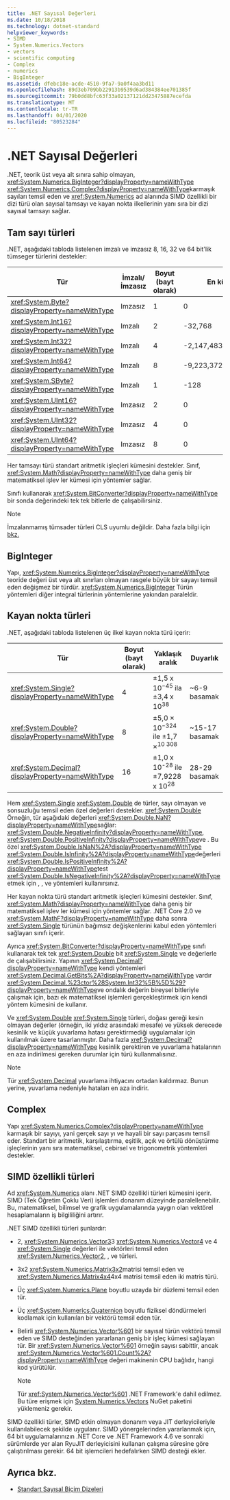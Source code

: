 ```yaml
---
title: .NET Sayısal Değerleri
ms.date: 10/18/2018
ms.technology: dotnet-standard
helpviewer_keywords:
- SIMD
- System.Numerics.Vectors
- vectors
- scientific computing
- Complex
- numerics
- BigInteger
ms.assetid: dfebc18e-acde-4510-9fa7-9a0f4aa3bd11
ms.openlocfilehash: 89d3eb709bb22913b9539d6ad384384ee701385f
ms.sourcegitcommit: 79b0dd8bfc63f33a02137121dd23475887ecefda
ms.translationtype: MT
ms.contentlocale: tr-TR
ms.lasthandoff: 04/01/2020
ms.locfileid: "80523284"
---
```

# <a name="numerics-in-net"></a>.NET Sayısal Değerleri

.NET, teorik üst veya alt sınıra sahip olmayan, <xref:System.Numerics.BigInteger?displayProperty=nameWithType> <xref:System.Numerics.Complex?displayProperty=nameWithType>karmaşık sayıları temsil eden ve <xref:System.Numerics> ad alanında SIMD özellikli bir dizi türü olan sayısal tamsayı ve kayan nokta ilkellerinin yanı sıra bir dizi sayısal tamsayı sağlar.
  
## <a name="integer-types"></a>Tam sayı türleri

.NET, aşağıdaki tabloda listelenen imzalı ve imzasız 8, 16, 32 ve 64 bit'lik tümseger türlerini destekler:
  
|Tür|İmzalı/İmzasız|Boyut (bayt olarak)|En küçük değer|En büyük değer|  
|----------|----------------------|--------------------|-------------------|-------------------|  
|<xref:System.Byte?displayProperty=nameWithType>|Imzasız|1|0|255|  
|<xref:System.Int16?displayProperty=nameWithType>|Imzalı|2|-32,768|32.767|  
|<xref:System.Int32?displayProperty=nameWithType>|Imzalı|4|-2,147,483,648|2,147,483,647|  
|<xref:System.Int64?displayProperty=nameWithType>|Imzalı|8|-9,223,372,036,854,775,808|9,223,372,036,854,775,807|  
|<xref:System.SByte?displayProperty=nameWithType>|Imzalı|1|-128|127|  
|<xref:System.UInt16?displayProperty=nameWithType>|Imzasız|2|0|65,535|  
|<xref:System.UInt32?displayProperty=nameWithType>|Imzasız|4|0|4,294,967,295|  
|<xref:System.UInt64?displayProperty=nameWithType>|Imzasız|8|0|18,446,744,073,709,551,615|  
  
Her tamsayı türü standart aritmetik işleçleri kümesini destekler. Sınıf, <xref:System.Math?displayProperty=nameWithType> daha geniş bir matematiksel işlev ler kümesi için yöntemler sağlar.

Sınıfı kullanarak <xref:System.BitConverter?displayProperty=nameWithType> bir sonda değerindeki tek tek bitlerle de çalışabilirsiniz.  

> [!NOTE]  
> İmzalanmamış tümsader türleri CLS uyumlu değildir. Daha fazla bilgi için [bkz.](language-independence-and-language-independent-components.md)

## <a name="biginteger"></a>BigInteger

Yapı, <xref:System.Numerics.BigInteger?displayProperty=nameWithType> teoride değeri üst veya alt sınırları olmayan rasgele büyük bir sayayı temsil eden değişmez bir türdür. <xref:System.Numerics.BigInteger> Türün yöntemleri diğer integral türlerinin yöntemlerine yakından paraleldir.
  
## <a name="floating-point-types"></a>Kayan nokta türleri

.NET, aşağıdaki tabloda listelenen üç ilkel kayan nokta türü içerir:
  
|Tür|Boyut (bayt olarak)|Yaklaşık aralık|Duyarlık|  
|----------|--------|---------------------|--------------------|  
|<xref:System.Single?displayProperty=nameWithType>|4|±1,5 x 10<sup>−45</sup> ila ±3,4 x 10<sup>38</sup>|~6-9 basamak|  
|<xref:System.Double?displayProperty=nameWithType>|8|±5,0 × 10<sup>−324</sup> ile ±1,7 ×<sup>10 308</sup>|~15-17 basamak|  
|<xref:System.Decimal?displayProperty=nameWithType>|16|±1,0 x 10<sup>-28</sup> ile ±7,9228 x 10<sup>28</sup>|28-29 basamak|  
  
Hem <xref:System.Single> <xref:System.Double> de türler, sayı olmayan ve sonsuzluğu temsil eden özel değerleri destekler. <xref:System.Double> Örneğin, tür aşağıdaki değerleri <xref:System.Double.NaN?displayProperty=nameWithType>sağlar: <xref:System.Double.NegativeInfinity?displayProperty=nameWithType>, <xref:System.Double.PositiveInfinity?displayProperty=nameWithType>ve . Bu özel <xref:System.Double.IsNaN%2A?displayProperty=nameWithType> <xref:System.Double.IsInfinity%2A?displayProperty=nameWithType>değerleri <xref:System.Double.IsPositiveInfinity%2A?displayProperty=nameWithType>test <xref:System.Double.IsNegativeInfinity%2A?displayProperty=nameWithType> etmek için , , ve yöntemleri kullanırsınız.

Her kayan nokta türü standart aritmetik işleçleri kümesini destekler. Sınıf, <xref:System.Math?displayProperty=nameWithType> daha geniş bir matematiksel işlev ler kümesi için yöntemler sağlar. .NET Core 2.0 ve <xref:System.MathF?displayProperty=nameWithType> daha sonra <xref:System.Single> türünün bağımsız değişkenlerini kabul eden yöntemleri sağlayan sınıfı içerir.

Ayrıca <xref:System.BitConverter?displayProperty=nameWithType> sınıfı kullanarak tek tek <xref:System.Double> bit <xref:System.Single> ve değerlerle de çalışabilirsiniz. Yapının <xref:System.Decimal?displayProperty=nameWithType> kendi yöntemleri <xref:System.Decimal.GetBits%2A?displayProperty=nameWithType> vardır <xref:System.Decimal.%23ctor%28System.Int32%5B%5D%29?displayProperty=nameWithType>ve ondalık değerin bireysel bitleriyle çalışmak için, bazı ek matematiksel işlemleri gerçekleştirmek için kendi yöntem kümesini de kullanır.
  
Ve <xref:System.Double> <xref:System.Single> türleri, doğası gereği kesin olmayan değerler (örneğin, iki yıldız arasındaki mesafe) ve yüksek derecede kesinlik ve küçük yuvarlama hatası gerektirmediği uygulamalar için kullanılmak üzere tasarlanmıştır. Daha fazla <xref:System.Decimal?displayProperty=nameWithType> kesinlik gerektiren ve yuvarlama hatalarının en aza indirilmesi gereken durumlar için türü kullanmalısınız.

> [!NOTE]
> Tür <xref:System.Decimal> yuvarlama ihtiyacını ortadan kaldırmaz. Bunun yerine, yuvarlama nedeniyle hataları en aza indirir.
  
## <a name="complex"></a>Complex

Yapı <xref:System.Numerics.Complex?displayProperty=nameWithType> karmaşık bir sayıyı, yani gerçek sayı yı ve hayali bir sayı parçasını temsil eder. Standart bir aritmetik, karşılaştırma, eşitlik, açık ve örtülü dönüştürme işleçlerinin yanı sıra matematiksel, cebirsel ve trigonometrik yöntemleri destekler.  
  
## <a name="simd-enabled-types"></a>SIMD özellikli türleri

Ad <xref:System.Numerics> alanı .NET SIMD özellikli türleri kümesini içerir. SIMD (Tek Öğretim Çoklu Veri) işlemleri donanım düzeyinde paralellenebilir. Bu, matematiksel, bilimsel ve grafik uygulamalarında yaygın olan vektörel hesaplamaların iş bilgililiğini artırır.
  
.NET SIMD özellikli türleri şunlardır:

- 2, <xref:System.Numerics.Vector3>3 <xref:System.Numerics.Vector4> ve 4 <xref:System.Single> değerleri ile vektörleri temsil eden <xref:System.Numerics.Vector2>, , ve türleri.

- 3x2 <xref:System.Numerics.Matrix3x2>matrisi temsil eden ve <xref:System.Numerics.Matrix4x4>4x4 matrisi temsil eden iki matris türü.

- Üç <xref:System.Numerics.Plane> boyutlu uzayda bir düzlemi temsil eden tür.

- Üç <xref:System.Numerics.Quaternion> boyutlu fiziksel döndürmeleri kodlamak için kullanılan bir vektörü temsil eden tür.

- Belirli <xref:System.Numerics.Vector%601> bir sayısal türün vektörü temsil eden ve SIMD desteğinden yararlanan geniş bir işleç kümesi sağlayan tür. Bir <xref:System.Numerics.Vector%601> örneğin sayısı sabittir, ancak <xref:System.Numerics.Vector%601.Count%2A?displayProperty=nameWithType> değeri makinenin CPU bağlıdır, hangi kod yürütülür.
  > [!NOTE]
  > Tür <xref:System.Numerics.Vector%601> .NET Framework'e dahil edilmez. Bu türe erişmek için [System.Numerics.Vectors](https://www.nuget.org/packages/System.Numerics.Vectors) NuGet paketini yüklemeniz gerekir.
  
SIMD özellikli türler, SIMD etkin olmayan donanım veya JIT derleyicileriyle kullanılabilecek şekilde uygulanır. SIMD yönergelerinden yararlanmak için, 64 bit uygulamalarınızın .NET Core ve .NET Framework 4.6 ve sonraki sürümlerde yer alan RyuJIT derleyicisini kullanan çalışma süresine göre çalıştırılması gerekir. 64 bit işlemcileri hedefalırken SIMD desteği ekler.

## <a name="see-also"></a>Ayrıca bkz.

- [Standart Sayısal Biçim Dizeleri](base-types/standard-numeric-format-strings.md)
